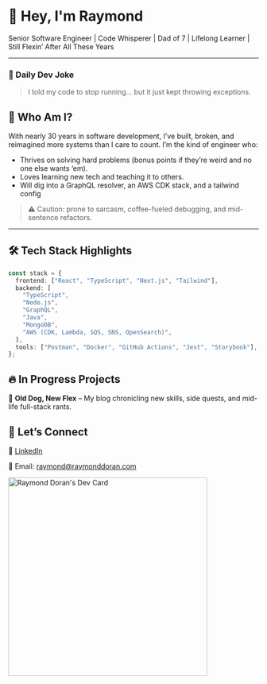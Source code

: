 # 👋 Hey, I'm Raymond

Senior Software Engineer | Code Whisperer | Dad of 7 | Lifelong Learner | Still Flexin’ After All These Years

---

### 🤣 Daily Dev Joke

<!-- JOKE START -->
> I told my code to stop running... but it just kept throwing exceptions.
<!-- JOKE END -->

## 🧠 Who Am I?

With nearly 30 years in software development, I’ve built, broken, and reimagined more systems than I care to count. I’m the kind of engineer who:

- Thrives on solving hard problems (bonus points if they’re weird and no one else wants ‘em).
- Loves learning new tech and teaching it to others.
- Will dig into a GraphQL resolver, an AWS CDK stack, and a tailwind config

> ⚠️ Caution: prone to sarcasm, coffee-fueled debugging, and mid-sentence refactors.

---

## 🛠️ Tech Stack Highlights

```ts
const stack = {
  frontend: ["React", "TypeScript", "Next.js", "Tailwind"],
  backend: [
    "TypeScript",
    "Node.js",
    "GraphQL",
    "Java",
    "MongoDB",
    "AWS (CDK, Lambda, SQS, SNS, OpenSearch)",
  ],
  tools: ["Postman", "Docker", "GitHub Actions", "Jest", "Storybook"],
};
```

## 🔥 In Progress Projects

📝 **Old Dog, New Flex** – My blog chronicling new skills, side quests, and mid-life full-stack rants.

## 🤝 Let’s Connect

🔗 [LinkedIn](https://www.linkedin.com/public-profile/settings)

💬 Email: raymond@raymonddoran.com

<a href="https://app.daily.dev/thedanielfactor"><img src="https://api.daily.dev/devcards/040b3d15ed9945fba50b663eaa8bcea3.png?r=kax" width="400" alt="Raymond Doran's Dev Card"/></a>
